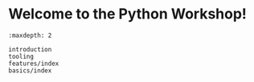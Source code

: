 # Welcome to the Python Workshop!

```{toctree}
:maxdepth: 2

introduction
tooling
features/index
basics/index
```
